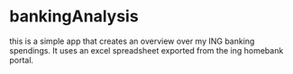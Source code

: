 # bankingAnalysis
this is a simple app that creates an overview over my ING banking spendings. It uses an excel spreadsheet exported from the ing homebank portal. 
